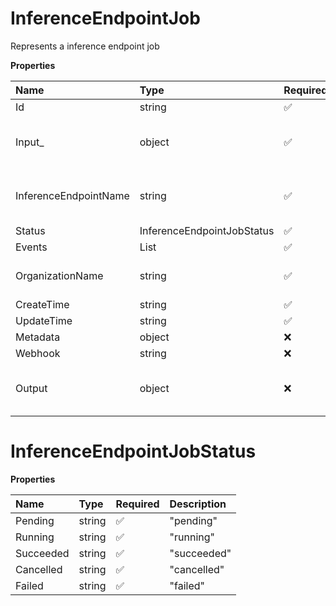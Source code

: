 # InferenceEndpointJob

Represents a inference endpoint job

**Properties**

| Name                  | Type                            | Required | Description                            |
| :-------------------- | :------------------------------ | :------- | :------------------------------------- |
| Id                    | string                          | ✅       |                                        |
| Input\_               | object                          | ✅       | The job input. May be any valid JSON.  |
| InferenceEndpointName | string                          | ✅       | The inference endpoint name            |
| Status                | InferenceEndpointJobStatus      | ✅       |                                        |
| Events                | List<InferenceEndpointJobEvent> | ✅       |                                        |
| OrganizationName      | string                          | ✅       | The organization name                  |
| CreateTime            | string                          | ✅       |                                        |
| UpdateTime            | string                          | ✅       |                                        |
| Metadata              | object                          | ❌       |                                        |
| Webhook               | string                          | ❌       |                                        |
| Output                | object                          | ❌       | The job output. May be any valid JSON. |

# InferenceEndpointJobStatus

**Properties**

| Name      | Type   | Required | Description |
| :-------- | :----- | :------- | :---------- |
| Pending   | string | ✅       | "pending"   |
| Running   | string | ✅       | "running"   |
| Succeeded | string | ✅       | "succeeded" |
| Cancelled | string | ✅       | "cancelled" |
| Failed    | string | ✅       | "failed"    |
